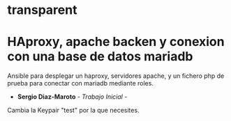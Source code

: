 # transparent

# HAproxy, apache backen y conexion con una base de datos mariadb

Ansible para desplegar un haproxy, servidores apache, y un fichero php de prueba para conectar con mariadb mediante roles.


* **Sergio Diaz-Maroto** - *Trabajo Inicial* -

Cambia la Keypair "test" por la que necesites.




